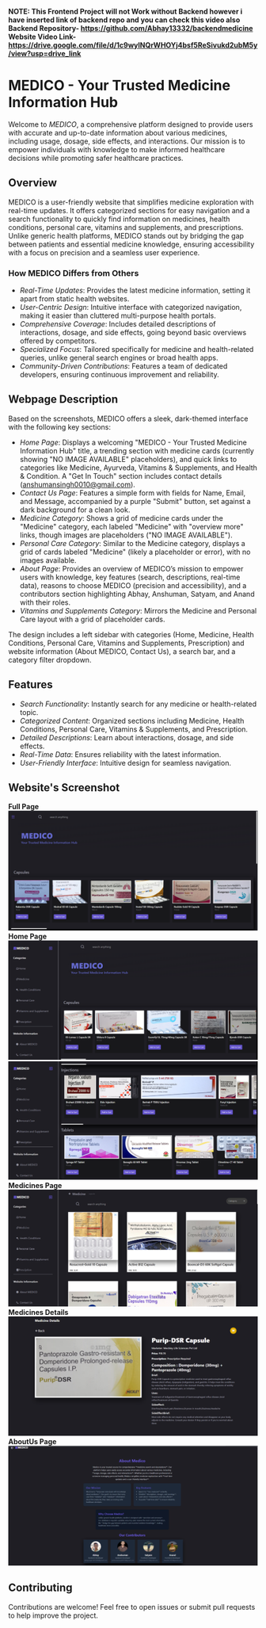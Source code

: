**NOTE: This Frontend Project will not Work without Backend however i have inserted link of backend repo and you can check this video also**
**Backend Repository- https://github.com/Abhay13332/backendmedicine**
**Website Video Link-  https://drive.google.com/file/d/1c9wylNQrWHOYj4bsf5ReSivukd2ubM5y/view?usp=drive_link**

# MEDICO - Your Trusted Medicine Information Hub

Welcome to *MEDICO*, a comprehensive platform designed to provide users with accurate and up-to-date information about various medicines, including usage, dosage, side effects, and interactions. Our mission is to empower individuals with knowledge to make informed healthcare decisions while promoting safer healthcare practices.

## Overview

MEDICO is a user-friendly website that simplifies medicine exploration with real-time updates. It offers categorized sections for easy navigation and a search functionality to quickly find information on medicines, health conditions, personal care, vitamins and supplements, and prescriptions. Unlike generic health platforms, MEDICO stands out by bridging the gap between patients and essential medicine knowledge, ensuring accessibility with a focus on precision and a seamless user experience.

### How MEDICO Differs from Others
- *Real-Time Updates*: Provides the latest medicine information, setting it apart from static health websites.
- *User-Centric Design*: Intuitive interface with categorized navigation, making it easier than cluttered multi-purpose health portals.
- *Comprehensive Coverage*: Includes detailed descriptions of interactions, dosage, and side effects, going beyond basic overviews offered by competitors.
- *Specialized Focus*: Tailored specifically for medicine and health-related queries, unlike general search engines or broad health apps.
- *Community-Driven Contributions*: Features a team of dedicated developers, ensuring continuous improvement and reliability.

## Webpage Description

Based on the screenshots, MEDICO offers a sleek, dark-themed interface with the following key sections:

- *Home Page*: Displays a welcoming "MEDICO - Your Trusted Medicine Information Hub" title, a trending section with medicine cards (currently showing "NO IMAGE AVAILABLE" placeholders), and quick links to categories like Medicine, Ayurveda, Vitamins & Supplements, and Health & Condition. A "Get In Touch" section includes contact details (anshumansingh0010@gmail.com).
- *Contact Us Page*: Features a simple form with fields for Name, Email, and Message, accompanied by a purple "Submit" button, set against a dark background for a clean look.
- *Medicine Category*: Shows a grid of medicine cards under the "Medicine" category, each labeled "Medicine" with "overview more" links, though images are placeholders ("NO IMAGE AVAILABLE").
- *Personal Care Category*: Similar to the Medicine category, displays a grid of cards labeled "Medicine" (likely a placeholder or error), with no images available.
- *About Page*: Provides an overview of MEDICO’s mission to empower users with knowledge, key features (search, descriptions, real-time data), reasons to choose MEDICO (precision and accessibility), and a contributors section highlighting Abhay, Anshuman, Satyam, and Anand with their roles.
- *Vitamins and Supplements Category*: Mirrors the Medicine and Personal Care layout with a grid of placeholder cards.

The design includes a left sidebar with categories (Home, Medicine, Health Conditions, Personal Care, Vitamins and Supplements, Prescription) and website information (About MEDICO, Contact Us), a search bar, and a category filter dropdown.

## Features

- *Search Functionality*: Instantly search for any medicine or health-related topic.
- *Categorized Content*: Organized sections including Medicine, Health Conditions, Personal Care, Vitamins & Supplements, and Prescription.
- *Detailed Descriptions*: Learn about interactions, dosage, and side effects.
- *Real-Time Data*: Ensures reliability with the latest information.
- *User-Friendly Interface*: Intuitive design for seamless navigation.

## Website's Screenshot
**Full Page**
![alt text](fullpage1.png)
**Home Page**
![alt text](MainPage-1.png)
![alt text](MainPage-2.png)
**Medicines Page**
![alt text](MedicinePage.png)
**Medicines Details**
![alt text](details.png)
**AboutUs Page**
![alt text](AboutUs.png)

## Contributing

Contributions are welcome! Feel free to open issues or submit pull requests to help improve the project.
